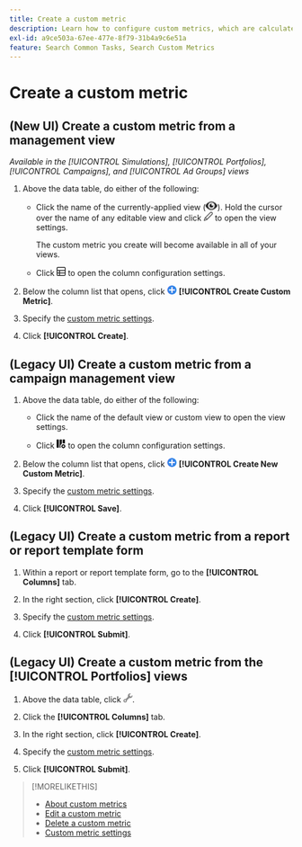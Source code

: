 ```yaml
---
title: Create a custom metric
description: Learn how to configure custom metrics, which are calculated from standard metrics.
exl-id: a9ce503a-67ee-477e-8f79-31b4a9c6e51a
feature: Search Common Tasks, Search Custom Metrics
---
```

# Create a custom metric

## (New UI) Create a custom metric from a management view

*Available in the [!UICONTROL Simulations], [!UICONTROL Portfolios], [!UICONTROL Campaigns], and [!UICONTROL Ad Groups] views*

1. Above the data table, do either of the following:

   * Click the name of the currently-applied view (![View](/help/search-social-commerce/assets/view.png "View")). Hold the cursor over the name of any editable view and click ![Edit](/help/search-social-commerce/assets/edit-new.png "Edit") to open the view settings.

     The custom metric you create will become available in all of your views.
   
   * Click ![Custom Columns](/help/search-social-commerce/assets/custom-columns-new.png "Custom Columns") to open the column configuration settings.

1. Below the column list that opens, click ![Create Custom Metric](/help/search-social-commerce/assets/add.png "Create Custom Metric") **[!UICONTROL Create Custom Metric]**.

1. Specify the [custom metric settings](custom-metric-settings.md).

1. Click **[!UICONTROL Create]**.

## (Legacy UI) Create a custom metric from a campaign management view

1. Above the data table, do either of the following:

   * Click the name of the default view or custom view to open the view settings.
   
   * Click ![Custom Columns](/help/search-social-commerce/assets/custom-columns.png "Custom Columns") to open the column configuration settings.

1. Below the column list that opens, click ![Create New Custom Metric](/help/search-social-commerce/assets/add.png "Create New Custom Metric") **[!UICONTROL Create New Custom Metric]**.

1. Specify the [custom metric settings](custom-metric-settings.md).

1. Click **[!UICONTROL Save]**.

## (Legacy UI) Create a custom metric from a report or report template form

1. Within a report or report template form, go to the **[!UICONTROL Columns]** tab.

1. In the right section, click **[!UICONTROL Create]**.

1. Specify the [custom metric settings](custom-metric-settings.md).

1. Click **[!UICONTROL Submit]**.

## (Legacy UI) Create a custom metric from the [!UICONTROL Portfolios] views

1. Above the data table, click ![Edit Selected View](/help/search-social-commerce/assets/view-settings.png "Edit Selected View").

1. Click the **[!UICONTROL Columns]** tab.
   
1. In the right section, click **[!UICONTROL Create]**.

1. Specify the [custom metric settings](custom-metric-settings.md).

1. Click **[!UICONTROL Submit]**.

>[!MORELIKETHIS]
>
>* [About custom metrics](custom-metric-about.md)
>* [Edit a custom metric](custom-metric-edit.md)
>* [Delete a custom metric](custom-metric-delete.md)
>* [Custom metric settings](custom-metric-settings.md)
